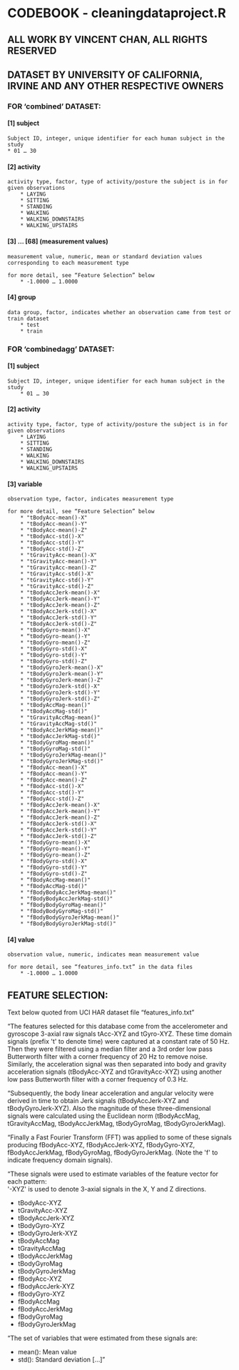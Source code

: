 # CODEBOOK - cleaningdataproject.R

## ALL WORK BY VINCENT CHAN, ALL RIGHTS RESERVED
## DATASET BY UNIVERSITY OF CALIFORNIA, IRVINE AND ANY OTHER RESPECTIVE OWNERS

### FOR ‘combined’ DATASET:

#### [1] subject
	Subject ID, integer, unique identifier for each human subject in the study
	* 01 … 30
#### [2] activity
	activity type, factor, type of activity/posture the subject is in for given observations
		* LAYING
		* SITTING
		* STANDING
		* WALKING
		* WALKING_DOWNSTAIRS
		* WALKING_UPSTAIRS

#### [3] … [68] (measurement values)
	measurement value, numeric, mean or standard deviation values corresponding to each measurement type
	
	for more detail, see “Feature Selection” below
		* -1.0000 … 1.0000

#### [4] group
	data group, factor, indicates whether an observation came from test or train dataset
		* test
		* train

### FOR ‘combinedagg’ DATASET:

#### [1] subject
	Subject ID, integer, unique identifier for each human subject in the study
		* 01 … 30
#### [2] activity
	activity type, factor, type of activity/posture the subject is in for given observations
		* LAYING
		* SITTING
		* STANDING
		* WALKING
		* WALKING_DOWNSTAIRS
		* WALKING_UPSTAIRS

#### [3] variable
	observation type, factor, indicates measurement type
	
	for more detail, see “Feature Selection” below
		* "tBodyAcc-mean()-X"
		* "tBodyAcc-mean()-Y"
		* "tBodyAcc-mean()-Z"
		* "tBodyAcc-std()-X"
		* "tBodyAcc-std()-Y"
		* "tBodyAcc-std()-Z"
		* "tGravityAcc-mean()-X"
		* "tGravityAcc-mean()-Y"
		* "tGravityAcc-mean()-Z"
		* "tGravityAcc-std()-X"
		* "tGravityAcc-std()-Y"
		* "tGravityAcc-std()-Z"
		* "tBodyAccJerk-mean()-X"
		* "tBodyAccJerk-mean()-Y"
		* "tBodyAccJerk-mean()-Z"
		* "tBodyAccJerk-std()-X"       
		* "tBodyAccJerk-std()-Y"
		* “tBodyAccJerk-std()-Z"       
		* "tBodyGyro-mean()-X"
		* “tBodyGyro-mean()-Y"         
		* "tBodyGyro-mean()-Z"
		* "tBodyGyro-std()-X"          
		* ”tBodyGyro-std()-Y"
		* "tBodyGyro-std()-Z"          
		* "tBodyGyroJerk-mean()-X"
		* "tBodyGyroJerk-mean()-Y"     
		* "tBodyGyroJerk-mean()-Z"
		* "tBodyGyroJerk-std()-X"
		* "tBodyGyroJerk-std()-Y"
		* "tBodyGyroJerk-std()-Z"
		* "tBodyAccMag-mean()"
		* "tBodyAccMag-std()"          
		* "tGravityAccMag-mean()"
		* "tGravityAccMag-std()"       
		* "tBodyAccJerkMag-mean()"
		* "tBodyAccJerkMag-std()"      
		* "tBodyGyroMag-mean()"
		* "tBodyGyroMag-std()"         
		* "tBodyGyroJerkMag-mean()"
		* "tBodyGyroJerkMag-std()"     
		* "fBodyAcc-mean()-X"
		* "fBodyAcc-mean()-Y"          
		* "fBodyAcc-mean()-Z"
		* "fBodyAcc-std()-X"           
		* "fBodyAcc-std()-Y"
		* "fBodyAcc-std()-Z"           
		* "fBodyAccJerk-mean()-X"
		* "fBodyAccJerk-mean()-Y"      
		* "fBodyAccJerk-mean()-Z"
		* "fBodyAccJerk-std()-X"       
		* “fBodyAccJerk-std()-Y"
		* "fBodyAccJerk-std()-Z"       
		* "fBodyGyro-mean()-X"
		* "fBodyGyro-mean()-Y"         
		* "fBodyGyro-mean()-Z"
		* "fBodyGyro-std()-X"          
		* "fBodyGyro-std()-Y"
		* "fBodyGyro-std()-Z"          
		* “fBodyAccMag-mean()"
		* "fBodyAccMag-std()"          
		* "fBodyBodyAccJerkMag-mean()"
		* "fBodyBodyAccJerkMag-std()"  
		* “fBodyBodyGyroMag-mean()" 
		* "fBodyBodyGyroMag-std()"
		* "fBodyBodyGyroJerkMag-mean()"
		* "fBodyBodyGyroJerkMag-std()"
#### [4] value
	observation value, numeric, indicates mean measurement value
	
	for more detail, see “features_info.txt” in the data files
		* -1.0000 … 1.0000

## FEATURE SELECTION:
Text below quoted from UCI HAR dataset file “features_info.txt”

“The features selected for this database come from the accelerometer and gyroscope 3-axial raw signals tAcc-XYZ and tGyro-XYZ. These time domain signals (prefix 't' to denote time) were captured at a constant rate of 50 Hz. Then they were filtered using a median filter and a 3rd order low pass Butterworth filter with a corner frequency of 20 Hz to remove noise. Similarly, the acceleration signal was then separated into body and gravity acceleration signals (tBodyAcc-XYZ and tGravityAcc-XYZ) using another low pass Butterworth filter with a corner frequency of 0.3 Hz. 

“Subsequently, the body linear acceleration and angular velocity were derived in time to obtain Jerk signals (tBodyAccJerk-XYZ and tBodyGyroJerk-XYZ). Also the magnitude of these three-dimensional signals were calculated using the Euclidean norm (tBodyAccMag, tGravityAccMag, tBodyAccJerkMag, tBodyGyroMag, tBodyGyroJerkMag). 

“Finally a Fast Fourier Transform (FFT) was applied to some of these signals producing fBodyAcc-XYZ, fBodyAccJerk-XYZ, fBodyGyro-XYZ, fBodyAccJerkMag, fBodyGyroMag, fBodyGyroJerkMag. (Note the 'f' to indicate frequency domain signals). 

“These signals were used to estimate variables of the feature vector for each pattern:  
'-XYZ' is used to denote 3-axial signals in the X, Y and Z directions.

* tBodyAcc-XYZ
* tGravityAcc-XYZ
* tBodyAccJerk-XYZ
* tBodyGyro-XYZ
* tBodyGyroJerk-XYZ
* tBodyAccMag
* tGravityAccMag
* tBodyAccJerkMag
* tBodyGyroMag
* tBodyGyroJerkMag
* fBodyAcc-XYZ
* fBodyAccJerk-XYZ
* fBodyGyro-XYZ
* fBodyAccMag
* fBodyAccJerkMag
* fBodyGyroMag
* fBodyGyroJerkMag

“The set of variables that were estimated from these signals are: 

* mean(): Mean value
* std(): Standard deviation […]”
